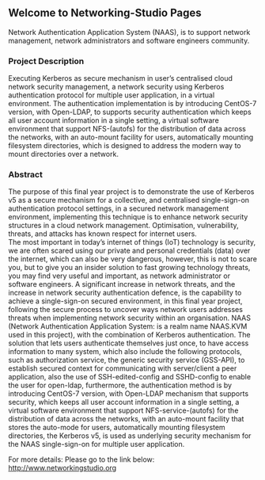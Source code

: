 ## Welcome to Networking-Studio Pages
Network Authentication Application System (NAAS), is to support network management, network administrators and software engineers community.
### Project Description
Executing Kerberos as secure mechanism in user’s centralised cloud network security management, a network security using Kerberos authentication protocol for multiple user application, in a virtual environment. The authentication implementation is by introducing CentOS-7 version, with Open-LDAP, to supports security authentication which keeps all user account information in a single setting, a virtual software environment that support NFS-(autofs) for the distribution of data across the networks, with an auto-mount facility for users, automatically mounting filesystem directories, which is designed to address the modern way to mount directories over a network.

### Abstract 
The purpose of this final year project is to demonstrate the use of Kerberos v5 as a secure mechanism for a collective, and centralised single-sign-on authentication protocol settings, in a secured network management environment, implementing this technique is to enhance network security structures in a cloud network management. Optimisation, vulnerability, threats, and attacks has known respect for internet users.  
The most important in today’s internet of things (IoT) technology is security, we are often scared using our private and personal credentials (data) over the internet, which can also be very dangerous, however, this is not to scare you, but to give you an insider solution to fast growing technology threats, you may find very useful and important, as network administrator or software engineers. 
A significant increase in network threats, and the increase in network security authentication defence, is the capability to achieve a single-sign-on secured environment, in this final year project, following the secure process to uncover ways network users addresses threats when implementing network security within an organisation. NAAS (Network Authentication Application System: is a realm name NAAS.KVM used in this project), with the combination of Kerberos authentication. The solution that lets users authenticate themselves just once, to have access information to many system, which also include the following protocols, such as authorization service, the generic security service (GSS-API), to establish secured context for communicating with server/client a peer application, also the use of SSH-edited-config and SSHD-config to enable the user for open-ldap, furthermore, the authentication method is by introducing CentOS-7 version, with Open-LDAP mechanism that supports security, which keeps all user account information in a single setting, a virtual software environment that support NFS-service-(autofs) for the distribution of data across the networks, with an auto-mount facility that stores the auto-mode for users, automatically mounting filesystem directories, the Kerberos v5, is used as underlying security mechanism for the NAAS single-sign-on for multiple user application.   


For more details: Please go to the link below:
http://www.networkingstudio.org 
